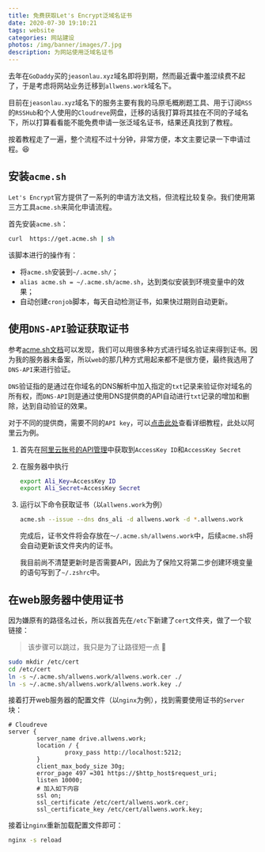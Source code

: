 ```yaml
---
title: 免费获取Let's Encrypt泛域名证书
date: 2020-07-30 19:10:21
tags: website
categories: 网站建设
photos: /img/banner/images/7.jpg
description: 为网站使用泛域名证书
---
```


去年在`GoDaddy`买的`jeasonlau.xyz`域名即将到期，然而最近囊中羞涩续费不起了，于是考虑将网站业务迁移到`allwens.work`域名下。

目前在`jeasonlau.xyz`域名下的服务主要有我的马原毛概刷题工具、用于订阅`RSS`的`RSSHub`和个人使用的`Cloudreve`网盘，迁移的话我打算将其挂在不同的子域名下，所以打算看看能不能免费申请一张泛域名证书，结果还真找到了教程。

按着教程走了一遍，整个流程不过十分钟，非常方便，本文主要记录一下申请过程。😆

<!-- more -->

## 安装`acme.sh`

`Let's Encrypt`官方提供了一系列的申请方法文档，但流程比较复杂。我们使用第三方工具`acme.sh`来简化申请流程。

首先安装`acme.sh`：

```bash
curl  https://get.acme.sh | sh
```

该脚本进行的操作有：

+ 将`acme.sh`安装到`~/.acme.sh/`；
+ `alias acme.sh = ~/.acme.sh/acme.sh`，达到类似安装到环境变量中的效果；
+ 自动创建`cronjob`脚本，每天自动检测证书，如果快过期则自动更新。

## 使用`DNS-API`验证获取证书

参考[acme.sh文档](https://github.com/acmesh-official/acme.sh/wiki/How-to-issue-a-cert)可以发现，我们可以用很多种方式进行域名验证来得到证书。因为我的服务器未备案，所以`web`的那几种方式用起来都不是很方便，最终我选用了`DNS-API`来进行验证。

`DNS`验证指的是通过在你域名的DNS解析中加入指定的`txt`记录来验证你对域名的所有权，而`DNS-API`则是通过使用DNS提供商的API自动进行`txt`记录的增加和删除，达到自动验证的效果。

对于不同的提供商，需要不同的`API key`，可以[点击此处](https://github.com/acmesh-official/acme.sh/wiki/dnsapi)查看详细教程，此处以阿里云为例。

1. 首先在[阿里云账号的API管理](https://ak-console.aliyun.com/#/accesskey)中获取到`AccessKey ID`和`AccessKey Secret`

2. 在服务器中执行

   ```bash
   export Ali_Key=AccessKey ID
   export Ali_Secret=AccessKey Secret
   ```

3. 运行以下命令获取证书（以`allwens.work`为例）

   ```bash
   acme.sh --issue --dns dns_ali -d allwens.work -d *.allwens.work
   ```

   完成后，证书文件将会存放在`～/.acme.sh/allwens.work`中，后续`acme.sh`将会自动更新该文件夹内的证书。

   我目前尚不清楚更新时是否需要API，因此为了保险又将第二步创建环境变量的语句写到了`~/.zshrc`中。

## 在web服务器中使用证书

因为嫌原有的路径名过长，所以我首先在`/etc`下新建了`cert`文件夹，做了一个软链接：

> 该步骤可以跳过，我只是为了让路径短一点 🤣

```bash
sudo mkdir /etc/cert
cd /etc/cert
ln -s ~/.acme.sh/allwens.work/allwens.work.cer ./
ln -s ~/.acme.sh/allwens.work/allwens.work.key ./
```

接着打开web服务器的配置文件（以`nginx`为例），找到需要使用证书的`Server`块：

```nginx
# Cloudreve
server {
        server_name drive.allwens.work;
        location / {
                proxy_pass http://localhost:5212;
        }
        client_max_body_size 30g;
        error_page 497 =301 https://$http_host$request_uri;
        listen 10000;
        # 加入如下内容
        ssl on;
        ssl_certificate /etc/cert/allwens.work.cer;
        ssl_certificate_key /etc/cert/allwens.work.key;
```

接着让`nginx`重新加载配置文件即可：

```bash
nginx -s reload
```




